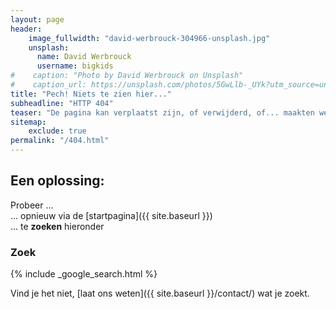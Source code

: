 ```yaml
---
layout: page
header:
    image_fullwidth: "david-werbrouck-304966-unsplash.jpg"
    unsplash:
      name: David Werbrouck
      username: bigkids
#    caption: "Photo by David Werbrouck on Unsplash"
#    caption_url: https://unsplash.com/photos/5GwLlb-_UYk?utm_source=unsplash&utm_medium=referral&utm_content=creditCopyText
title: "Pech! Niets te zien hier..."
subheadline: "HTTP 404"
teaser: "De pagina kan verplaatst zijn, of verwijderd, of... maakten we een tikfout?"
sitemap:
    exclude: true
permalink: "/404.html"
---
```

## Een oplossing:

Probeer ...  
... opnieuw via de [startpagina]({{ site.baseurl }})  
... te **zoeken** hieronder  

### Zoek

{% include _google_search.html %}

Vind je het niet, [laat ons weten]({{ site.baseurl }}/contact/) wat je zoekt.
